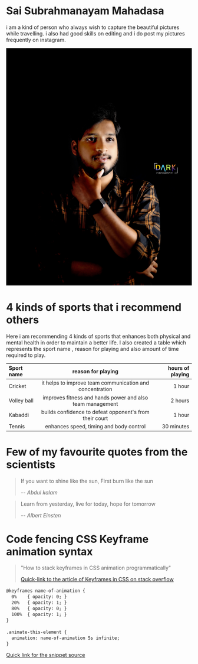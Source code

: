 # Sai Subrahmanayam Mahadasa

i am a kind of person who always wish to capture the beautiful pictures while travelling. i also had good skills on editing and i do post my pictures frequently on instagram.

![My picture](./my_picture.jpeg)

# 4 kinds of sports that i recommend others

Here i am recommending 4 kinds of sports that enhances both physical and mental health in order to maintain a better life. I also created a table which represents the sport name , reason for playing and also amount of time required to play.

|**Sport name**| **reason for playing**                                   | **hours of playing**|
|:-------------|:-------------------------------------------------------: |--------------------:|
| Cricket      | it helps to improve team communication and concentration | 1 hour              |
| Volley ball  | improves fitness and hands power and also team management| 2 hours             |
| Kabaddi      | builds confidence to defeat opponent's from their court  | 1 hour              |
| Tennis       | enhances speed, timing and body control                  | 30 minutes          |

# Few of my favourite quotes from the scientists 

> If you want to shine like the sun, First burn like the sun
>
> -- *Abdul kalam*

> Learn from yesterday, live for today, hope for tomorrow
>
> -- *Albert Einsten*

# Code fencing CSS Keyframe animation syntax

> "How to stack keyframes in CSS animation programmatically"
>
> [Quick-link to the article of Keyframes in CSS on stack overflow](https://stackoverflow.com/questions/70900961/how-to-stack-keyframes-in-css-animation-programmatically)

```
@keyframes name-of-animation {
  0%    { opacity: 0; }
  20%   { opacity: 1; }
  80%   { opacity: 0; }
  100%  { opacity: 1; }
}

.animate-this-element {
  animation: name-of-animation 5s infinite;
} 
```

[Quick link for the snippet source ](https://css-tricks.com/snippets/css/keyframe-animation-syntax/)